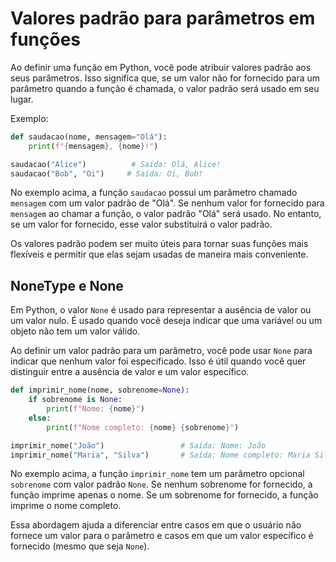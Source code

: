 # Valores padrão para parâmetros em funções

Ao definir uma função em Python, você pode atribuir valores padrão aos seus parâmetros. Isso significa que, se um valor não for fornecido para um parâmetro quando a função é chamada, o valor padrão será usado em seu lugar.

Exemplo:

```python
def saudacao(nome, mensagem="Olá"):
    print(f"{mensagem}, {nome}!")

saudacao("Alice")          # Saída: Olá, Alice!
saudacao("Bob", "Oi")     # Saída: Oi, Bob!
```

No exemplo acima, a função `saudacao` possui um parâmetro chamado `mensagem` com um valor padrão de "Olá". Se nenhum valor for fornecido para `mensagem` ao chamar a função, o valor padrão "Olá" será usado. No entanto, se um valor for fornecido, esse valor substituirá o valor padrão.

Os valores padrão podem ser muito úteis para tornar suas funções mais flexíveis e permitir que elas sejam usadas de maneira mais conveniente.

## **NoneType e None**

Em Python, o valor `None` é usado para representar a ausência de valor ou um valor nulo. É usado quando você deseja indicar que uma variável ou um objeto não tem um valor válido.

Ao definir um valor padrão para um parâmetro, você pode usar `None` para indicar que nenhum valor foi especificado. Isso é útil quando você quer distinguir entre a ausência de valor e um valor específico.

```python
def imprimir_nome(nome, sobrenome=None):
    if sobrenome is None:
        print(f"Nome: {nome}")
    else:
        print(f"Nome completo: {nome} {sobrenome}")

imprimir_nome("João")                 # Saída: Nome: João
imprimir_nome("Maria", "Silva")       # Saída: Nome completo: Maria Silva
```

No exemplo acima, a função `imprimir_nome` tem um parâmetro opcional `sobrenome` com valor padrão `None`. Se nenhum sobrenome for fornecido, a função imprime apenas o nome. Se um sobrenome for fornecido, a função imprime o nome completo.

Essa abordagem ajuda a diferenciar entre casos em que o usuário não fornece um valor para o parâmetro e casos em que um valor específico é fornecido (mesmo que seja `None`).
